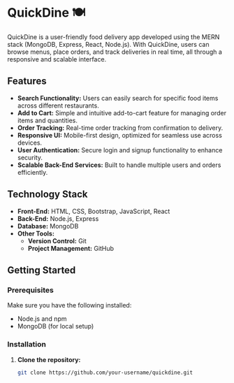 # QuickDine 🍽️

QuickDine is a user-friendly food delivery app developed using the MERN stack (MongoDB, Express, React, Node.js). With QuickDine, users can browse menus, place orders, and track deliveries in real time, all through a responsive and scalable interface.

## Features

- **Search Functionality:** Users can easily search for specific food items across different restaurants.
- **Add to Cart:** Simple and intuitive add-to-cart feature for managing order items and quantities.
- **Order Tracking:** Real-time order tracking from confirmation to delivery.
- **Responsive UI:** Mobile-first design, optimized for seamless use across devices.
- **User Authentication:** Secure login and signup functionality to enhance security.
- **Scalable Back-End Services:** Built to handle multiple users and orders efficiently.

## Technology Stack

- **Front-End:** HTML, CSS, Bootstrap, JavaScript, React
- **Back-End:** Node.js, Express
- **Database:** MongoDB
- **Other Tools:** 
  - **Version Control:** Git
  - **Project Management:** GitHub

## Getting Started

### Prerequisites

Make sure you have the following installed:
- Node.js and npm
- MongoDB (for local setup)

### Installation

1. **Clone the repository:**
   ```bash
   git clone https://github.com/your-username/quickdine.git
